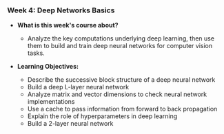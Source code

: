 ### Week 4: Deep Networks Basics

* **What is this week's course about?**
  * Analyze the key computations underlying deep learning, then use them to build and train deep neural networks for computer vision tasks.

* **Learning Objectives:**
  * Describe the successive block structure of a deep neural network
  * Build a deep L-layer neural network
  * Analyze matrix and vector dimensions to check neural network implementations
  * Use a cache to pass information from forward to back propagation
  * Explain the role of hyperparameters in deep learning
  * Build a 2-layer neural network
